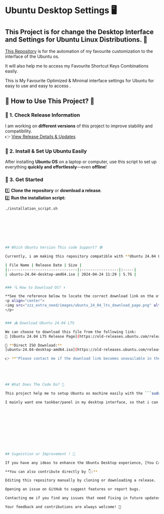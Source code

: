 # Ubuntu Desktop Settings 🖥️




## This Project is for change the Desktop Interface and Settings for Ubuntu Linux Distributions. 🎨

[This Repository](./) is for the automation of my favourite customization to the interface of the Ubuntu os.

It will also help me to access my Favourite Shortcut Keys Combinations easily.

This is My Favourite Optimized & Minimal interface settings for Ubuntu for easy to use and easy to access .





## 🚀 How to Use This Project? 🤔  

### 🔹 1. Check Release Information  
I am working on **different versions** of this project to improve stability and compatibility.  
👉 [View Release Details & Updates](./zzz_extra_need/releases_information.md)  

### 🔹 2. Install & Set Up Ubuntu Easily  
After installing **Ubuntu OS** on a laptop or computer, use this script to set up everything **quickly and effortlessly**—even **offline**!  

### 🔹 3. Get Started  
1️⃣ **Clone the repository** or **download a release**.  
2️⃣ **Run the installation script:**  
   ```sh
   ./installation_script.sh








## Which Ubuntu Version This code Support? 🛠️

Currently, i am making this repository compatible with **Ubuntu 24.04 LTS**.  

| File Name | Release Date | Size |
|:-------------------------------|:-----------------|:-----|
| ubuntu-24.04-desktop-amd64.iso | 2024-04-24 11:29 | 5.7G |


### 🔍 How to Download OS? ⬇️

**See the reference below to locate the correct download link on the official website:**
<p align="center">
  <img src="zzz_extra_need/images/ubuntu_24_04_lts_download_page.png" alt="Ubuntu 24.04 LTS Download Page" width="50%">
</p>


### 📥 Download Ubuntu 24.04 LTS  

We can choose to download this file from the following link:  
🔗 [Ubuntu 24.04 LTS Release Page](https://old-releases.ubuntu.com/releases/noble/)  

📌 **Direct ISO Download:**  
[ubuntu-24.04-desktop-amd64.iso](https://old-releases.ubuntu.com/releases/noble/ubuntu-24.04-desktop-amd64.iso)  

👉 **"Please contact me if the download link becomes unavailable in the future. I have stored a copy on my pendrive for easy sharing. 💿📂💻"**





## What Does The Code Do? 🤔

This project help me to setup Ubuntu os machine easily with the ```sudo apt install gnome-shell-extension-manager``` and then ```sudo apt install gnome-shell-extensions```.

I mainly want one taskbar/panel in my desktop interface, so that i can easily navigate my mouse and use keyboard shortcut to access apps easily. It works like download the online extensions and then using the doncf file it will help to get back all the settings i changes in the extensions, settings, shortcuts and so on. Everything is there in the ```./installation_script.sh``` file which will do the work automtically.











## Sugesstion or Improvement ! 🚀

If you have any ideas to enhance the Ubuntu Desktop experience, [You Can Reach Me](https://github.com/RanaUniverse)!

**You can also contribute directly by 👇:**

Editing this repository manually by cloning or downloading a release.

Opening an issue on GitHub to suggest features or report bugs.

Contacting me if you find any issues that need fixing in future updates.

Your feedback and contributions are always welcome! 🎉